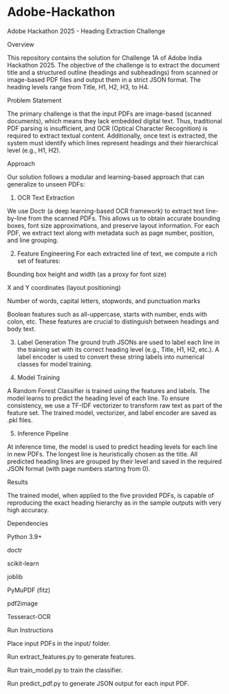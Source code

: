 # Adobe-Hackathon  
Adobe Hackathon 2025 - Heading Extraction Challenge

Overview

This repository contains the solution for Challenge 1A of Adobe India Hackathon 2025. The objective of the challenge is to extract the document title and a structured outline (headings and subheadings) from scanned or image-based PDF files and output them in a strict JSON format. The heading levels range from Title, H1, H2, H3, to H4.

Problem Statement

The primary challenge is that the input PDFs are image-based (scanned documents), which means they lack embedded digital text. Thus, traditional PDF parsing is insufficient, and OCR (Optical Character Recognition) is required to extract textual content. Additionally, once text is extracted, the system must identify which lines represent headings and their hierarchical level (e.g., H1, H2).

Approach

Our solution follows a modular and learning-based approach that can generalize to unseen PDFs:
1. OCR Text Extraction

We use Doctr (a deep learning-based OCR framework) to extract text line-by-line from the scanned PDFs. This allows us to obtain accurate bounding boxes, font size approximations, and preserve layout information. For each PDF, we extract text along with metadata such as page number, position, and line grouping.

2. Feature Engineering
For each extracted line of text, we compute a rich set of features:

Bounding box height and width (as a proxy for font size)

X and Y coordinates (layout positioning)

Number of words, capital letters, stopwords, and punctuation marks

Boolean features such as all-uppercase, starts with number, ends with colon, etc.
These features are crucial to distinguish between headings and body text.

3. Label Generation
The ground truth JSONs are used to label each line in the training set with its correct heading level (e.g., Title, H1, H2, etc.). A label encoder is used to convert these string labels into numerical classes for model training.

4. Model Training

A Random Forest Classifier is trained using the features and labels. The model learns to predict the heading level of each line. To ensure consistency, we use a TF-IDF vectorizer to transform raw text as part of the feature set. The trained model, vectorizer, and label encoder are saved as .pkl files.

5. Inference Pipeline

At inference time, the model is used to predict heading levels for each line in new PDFs. The longest line is heuristically chosen as the title. All predicted heading lines are grouped by their level and saved in the required JSON format (with page numbers starting from 0).

Results

The trained model, when applied to the five provided PDFs, is capable of reproducing the exact heading hierarchy as in the sample outputs with very high accuracy.

Dependencies

Python 3.9+

doctr

scikit-learn

joblib

PyMuPDF (fitz)

pdf2image

Tesseract-OCR

Run Instructions

Place input PDFs in the input/ folder.

Run extract_features.py to generate features.

Run train_model.py to train the classifier.

Run predict_pdf.py to generate JSON output for each input PDF.